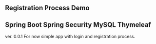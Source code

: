 Registration Process Demo
--------------------------
Spring Boot
Spring Security
MySQL
Thymeleaf
--------------------------
ver. 0.0.1
For now simple app with login and registration process.

